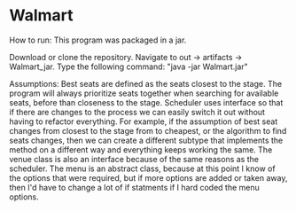 # Walmart


How to run:
This program was packaged in a jar. 

Download or clone the repository. 
Navigate to out -> artifacts -> Walmart_jar. 
Type the following command: "java -jar Walmart.jar"


Assumptions:
Best seats are defined as the seats closest to the stage.
The program will always prioritize seats together when searching for available 
seats, before than closeness to the stage. 
Scheduler uses interface so that if there are changes to the process we can easily switch it out without having to refactor everything. For example, if the assumption of best seat changes from closest to the stage from to cheapest, or the algorithm to find seats changes, then we can create a different subtype that implements the method on a different way and everything keeps working the same.
The venue class is also an interface because of the same reasons as the scheduler. 
The menu is an abstract class, because at this point I know of the options that were required, but if more options are added or taken away, then I'd have to change a lot of if statments if I hard coded the menu options. 
